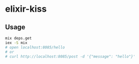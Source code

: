 # elixir-kiss

## Usage

```bash
mix deps.get
iex -S mix
# open localhost:8085/hello
# or
# curl http://localhost:8085/post -d '{"message": "hello"}'
```
